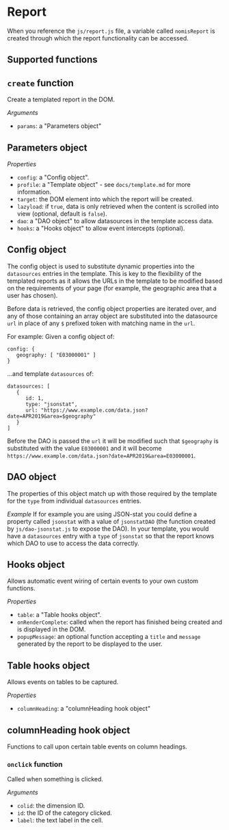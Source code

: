 Report
======
When you reference the `js/report.js` file, a variable called `nomisReport` is created through which the report functionality can be accessed.

Supported functions
-------------------

## `create` function
Create a templated report in the DOM.

*Arguments*
- `params`: a "Parameters object"

Parameters object
-----------------

*Properties*
- `config`: a "Config object".
- `profile`: a "Template object" - see `docs/template.md` for more information.
- `target`: the DOM element into which the report will be created.
- `lazyload`: if `true`, data is only retrieved when the content is scrolled into view (optional, default is `false`).
- `dao`: a "DAO object" to allow datasources in the template access data.
- `hooks`: a "Hooks object" to allow event intercepts (optional).

Config object
-------------
The config object is used to substitute dynamic properties into the `datasources` entries in the template. This is key to the flexibility of the templated reports as it allows the URLs in the template to be modified based on the requirements of your page (for example, the geographic area that a user has chosen).

Before data is retrieved, the config object properties are iterated over, and any of those containing an array object are substituted into the datasource `url` in place of any `$` prefixed token with matching name in the `url`.

For example:
Given a config object of:
```
config: {
   geography: [ "E03000001" ]
}
```

...and template `datasources` of:
```
datasources: [
   {
      id: 1,
      type: "jsonstat",
      url: "https://www.example.com/data.json?date=APR2019&area=$geography"
   }
]
```

Before the DAO is passed the `url` it will be modified such that `$geography` is substituted with the value `E03000001` and it will become `https://www.example.com/data.json?date=APR2019&area=E03000001`.

DAO object
----------
The properties of this object match up with those required by the template for the `type` from individual `datasources` entries.

*Example*
If for example you are using JSON-stat you could define a property called `jsonstat` with a value of `jsonstatDAO` (the function created by `js/dao-jsonstat.js` to expose the DAO). In your template, you would have a `datasources` entry with a `type` of `jsonstat` so that the report knows which DAO to use to access the data correctly.

Hooks object
------------
Allows automatic event wiring of certain events to your own custom functions.

*Properties*
- `table`: a "Table hooks object".
- `onRenderComplete`: called when the report has finished being created and is displayed in the DOM.
- `popupMessage`: an optional function accepting a `title` and `message` generated by the report to be displayed to the user.

Table hooks object
------------------
Allows events on tables to be captured.

*Properties*
- `columnHeading`: a "columnHeading hook object"

columnHeading hook object
-------------------------
Functions to call upon certain table events on column headings.

### `onclick` function
Called when something is clicked.

*Arguments*
- `colid`: the dimension ID.
- `id`: the ID of the category clicked.
- `label`: the text label in the cell.